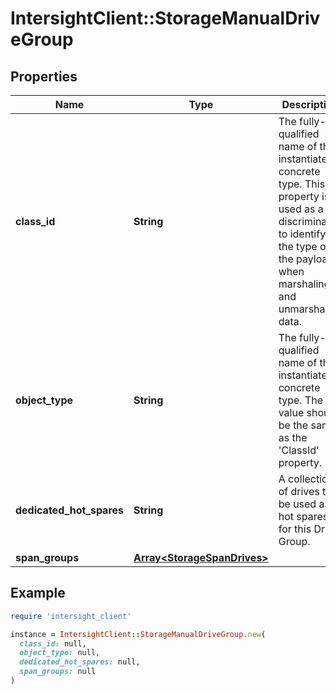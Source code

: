 # IntersightClient::StorageManualDriveGroup

## Properties

| Name | Type | Description | Notes |
| ---- | ---- | ----------- | ----- |
| **class_id** | **String** | The fully-qualified name of the instantiated, concrete type. This property is used as a discriminator to identify the type of the payload when marshaling and unmarshaling data. | [default to &#39;storage.ManualDriveGroup&#39;] |
| **object_type** | **String** | The fully-qualified name of the instantiated, concrete type. The value should be the same as the &#39;ClassId&#39; property. | [default to &#39;storage.ManualDriveGroup&#39;] |
| **dedicated_hot_spares** | **String** | A collection of drives to be used as hot spares for this Drive Group. | [optional] |
| **span_groups** | [**Array&lt;StorageSpanDrives&gt;**](StorageSpanDrives.md) |  | [optional] |

## Example

```ruby
require 'intersight_client'

instance = IntersightClient::StorageManualDriveGroup.new(
  class_id: null,
  object_type: null,
  dedicated_hot_spares: null,
  span_groups: null
)
```

